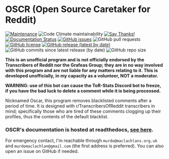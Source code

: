 # OSCR (Open Source Caretaker for Reddit)

[![Maintenance](https://img.shields.io/badge/Maintained%3F-yes-green.svg)](https://GitHub.com/MurdoMaclachlan/oscr/graphs/commit-activity)
![Code Climate maintainability](https://img.shields.io/codeclimate/maintainability-percentage/MurdoMaclachlan/oscr)
[![Say Thanks!](https://img.shields.io/badge/Say%20Thanks-!-1EAEDB.svg)](https://saythanks.io/to/murdo@maclachlans.org.uk)  
[![Documentation Status](https://readthedocs.org/projects/oscr/badge/?version=latest)](https://oscr.murdomaclachlan.dev/en/stable/?badge=latest)
[![GitHub issues](https://img.shields.io/github/issues/MurdoMaclachlan/oscr)](https://github.com/MurdoMaclachlan/oscr/issues)
![GitHub pull requests](https://img.shields.io/github/issues-pr/MurdoMaclachlan/oscr)
[![GitHub license](https://img.shields.io/github/license/MurdoMaclachlan/oscr)](https://github.com/MurdoMaclachlan/oscr/blob/master/LICENSE)
[![GitHub release (latest by date)](https://img.shields.io/github/v/release/MurdoMaclachlan/oscr)](https://github.com/MurdoMaclachlan/oscr/releases/latest)
![GitHub commits since latest release (by date)](https://img.shields.io/github/commits-since/MurdoMaclachlan/oscr/latest)
![GitHub repo size](https://img.shields.io/github/repo-size/MurdoMaclachlan/oscr)

**This is an unofficial program and is not officially endorsed by the Transcribers of Reddit nor the Grafeas Group; they are in no way involved with this program and are not liable for any matters relating to it. This is developed unofficially, in my capacity as a volunteer, NOT a moderator.**

**WARNING: use of this bot can cause the ToR-Stats Discord bot to freeze, if you have the bad luck to delete a comment while it is being processed.**

Nicknamed Oscar, this program removes blacklisted comments after a period of time. It is designed with r/TranscribersOfReddit transcribers in mind; specifically those who are tired of these comments clogging up their profiles, thus the contents of the default blacklist.

### OSCR's documentation is hosted at readthedocs, [see here](https://oscr.readthedocs.io/en/latest/).

For emergency contact, I'm reachable through `murdo@maclachlans.org.uk` and `murdomaclachlan@gmail.com` (the first address is preferred). You can also open an issue on GitHub if needed.
